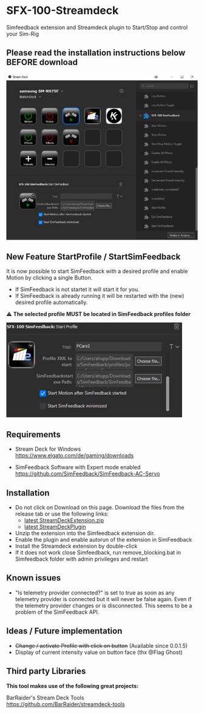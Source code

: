 # SFX-100-Streamdeck
Simfeedback extension and Streamdeck plugin to Start/Stop and control your Sim-Rig 

## Please read the installation instructions below BEFORE download 

![In action](doc/screenshot.JPG?raw=true|width=200)

## New Feature StartProfile / StartSimFeedback
It is now possible to start SimFeedback with a desired profile and enable Motion by clicking a single Button.  
- If SimFeedback is not startet it will start it for you.  
- If SimFeedback is already running it will be restarted with the (new) desired profile automatically.

:warning: **The selected profile MUST be located in SimFeedback profiles folder** 

![In action](doc/screenshot2.JPG?raw=true|width=200)

## Requirements

- Stream Deck for Windows  
https://www.elgato.com/de/gaming/downloads

- SimFeedback Software with Expert mode enabled  
https://github.com/SimFeedback/SimFeedback-AC-Servo


## Installation
- Do not click on Download on this page. Download the files from the release tab or use the following links:
  - [latest StreamDeckExtension.zip](https://github.com/ashupp/SFX-100-Streamdeck/releases/latest/download/StreamdeckExtension.zip)
  - [latest StreamDeckPlugin](https://github.com/ashupp/SFX-100-Streamdeck/releases/latest/download/sfx-100-streamdeck-plugin.streamDeckPlugin)
- Unzip the extension into the Simfeedback extension dir.
- Enable the plugin and enable autorun of the extension in SimFeedback
- Install the Streamdeck extension by double-click
- If it does not work close Simfeedback, run remove_blocking.bat in Simfeedback folder with admin privileges and restart

## Known issues
- "Is telemetry provider connected?" is set to true as soon as any telemetry provider is connected but it will never be false again. Even if the telemetry provider changes or is disconnected. This seems to be a problem of the SimFeedback API.

## Ideas / Future implementation
- ~~Change / activate Profile with click on button~~ (Available since 0.0.1.5)
- Display of current intensity value on button face (thx @Flag Ghost)

## Third party Libraries
**This tool makes use of the following great projects:**

BarRaider's Stream Deck Tools  
https://github.com/BarRaider/streamdeck-tools
